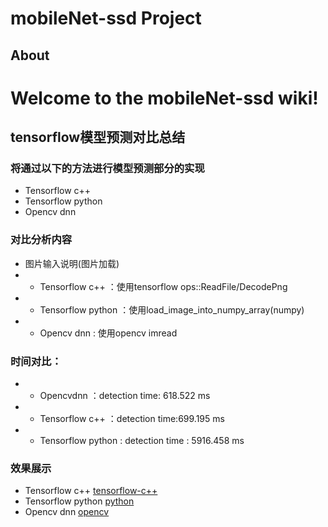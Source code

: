 mobileNet-ssd Project
=====================
About
--------------------- 
# Welcome to the mobileNet-ssd wiki!
## tensorflow模型预测对比总结
### 将通过以下的方法进行模型预测部分的实现
* Tensorflow c++
* Tensorflow python
* Opencv dnn
### 对比分析内容
* 图片输入说明(图片加载)
* * Tensorflow c++ ：使用tensorflow ops::ReadFile/DecodePng
* * Tensorflow python ：使用load_image_into_numpy_array(numpy)
* * Opencv dnn : 使用opencv imread
### 时间对比：
* * Opencvdnn ：detection time: 618.522 ms
* * Tensorflow c++ ：detection time:699.195 ms
* * Tensorflow python : detection time : 5916.458 ms
### 效果展示
* Tensorflow c++
[tensorflow-c++](https://github.com/haosen9527/mobileNet-ssd/blob/master/result-Img/tf-c%2B%2B.png)
* Tensorflow python
[python](https://github.com/haosen9527/mobileNet-ssd/blob/master/result-Img/tf_python.png)
* Opencv dnn
[opencv](https://github.com/haosen9527/mobileNet-ssd/blob/master/result-Img/tf-opencv.png)


